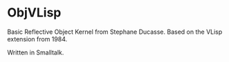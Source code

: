 # ObjVLisp

Basic Reflective Object Kernel from Stephane Ducasse. Based on the VLisp extension from 1984. 

Written in Smalltalk. 
